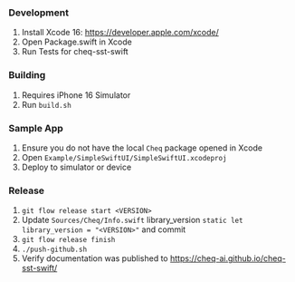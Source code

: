 ### Development

1. Install Xcode 16: https://developer.apple.com/xcode/
2. Open Package.swift in Xcode
3. Run Tests for cheq-sst-swift

### Building

1. Requires iPhone 16 Simulator
2. Run `build.sh`

### Sample App

1. Ensure you do not have the local `Cheq` package opened in Xcode
2. Open `Example/SimpleSwiftUI/SimpleSwiftUI.xcodeproj`
3. Deploy to simulator or device

### Release

1. `git flow release start <VERSION>`
2. Update `Sources/Cheq/Info.swift` library_version `static let library_version = "<VERSION>"` and commit
3. `git flow release finish`
4. `./push-github.sh`
5. Verify documentation was published to https://cheq-ai.github.io/cheq-sst-swift/
